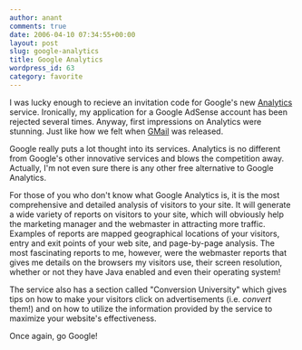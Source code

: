 ```yaml
---
author: anant
comments: true
date: 2006-04-10 07:34:55+00:00
layout: post
slug: google-analytics
title: Google Analytics
wordpress_id: 63
category: favorite
---
```


I was lucky enough to recieve an invitation code for Google's new
[Analytics](http://www.google.com/analytics/home) service. Ironically, my
application for a Google AdSense account has been rejected several times.
Anyway, first impressions on Analytics were stunning. Just like how we felt
when [GMail](http://www.gmail.com/) was released.

Google really puts a lot thought into its services. Analytics is no different
from Google's other innovative services and blows the competition away.
Actually, I'm not even sure there is any other free alternative to Google
Analytics.

For those of you who don't know what Google Analytics is, it is the most
comprehensive and detailed analysis of visitors to your site. It will
generate a wide variety of reports on visitors to your site, which will
obviously help the marketing manager and the webmaster in attracting more
traffic. Examples of reports are mapped geographical locations of your
visitors, entry and exit points of your web site, and page-by-page analysis.
The most fascinating reports to me, however, were the webmaster reports that
gives me details on the browsers my visitors use, their screen resolution,
whether or not they have Java enabled and even their operating system!

The service also has a section called "Conversion University" which gives
tips on how to make your visitors click on advertisements (i.e. _convert_
them!) and on how to utilize the information provided by the service to
maximize your website's effectiveness.

Once again, go Google!
